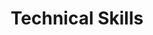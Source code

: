 ---
title: Technical Skills
type: homepage
headless: true
intro: >-
  Some of the tech stack I use for software development, DevOps and ITOps.

technical_groups:

  - title: Systems & Tools
    skills:
      - icon: terminal
        name: Bash
        devicon_name: bash
      - icon: linux
        name: Linux
        devicon_name: linux
      - icon: nginx
        name: Nginx
        devicon_name: nginx
      - icon: feather-pointed
        name: Apache
        devicon_name: apache
      - icon: brands fa-raspberry-pi
        name: Rasberry PI
        devicon_name: raspberrypi
      - icon: cloud
        name: DigitalOcean
        devicon_name: digitalocean
      - icon: brands fa-cloudflare
        name: Cloudflare
        devicon_name: cloudflare
      - icon: database
        name: PostgreSQL
        devicon_name: postgresql
      - icon: database
        name: MySQL
        devicon_name: mysql
      - icon: database
        name: Redis
        devicon_name: redis
  
  - title: Programming Languages
    skills:
      - icon: python
        name: Python
        devicon_name: python
      - icon: js
        name: JavaScript
        devicon_name: javascript
      - icon: brands fa-node
        name: Node
        devicon_name: nodejs
      - icon: typescript
        name: TypeScript
        devicon_name: typescript
      - icon: brands fa-golang
        name: Go
        devicon_name: go
      - icon: code
        name: C++
        devicon_name: cplusplus
      - icon: brands fa-java
        name: Java
        devicon_name: java
      - icon: brands fa-php
        name: PHP
        devicon_name: php
  
  - title: Development Tools
    skills:
      - icon: code-branch
        name: Git
        devicon_name: git
      - icon: github
        name: GitHub
        devicon_name: github
      - icon: gitlab
        name: GitLab
        devicon_name: gitlab
      - icon: code
        name: VSCode
        devicon_name: vscode
      - icon: docker
        name: Docker
        devicon_name: docker

  - title: Orchestration
    skills:
      - icon: dharmachakra
        name: Kubernetes
        devicon_name: kubernetes
      - icon: a
        name: Ansible
        devicon_name: ansible

  - title: Web & UI
    skills:
      - icon: html5
        name: HTML
        devicon_name: html5
      - icon: palette
        name: CSS
        devicon_name: css3
      - icon: atom
        name: React
        devicon_name: react
      - icon: forward
        name: Next.js
        devicon_name: nextjs

  - title: Query Languages
    icon: database
    color_scheme: green
    skills:
      - icon: database
        name: SQL
        devicon_name: azuresqldatabase
      - icon: database
        name: NoSQL
        devicon_name: sqldeveloper
      - icon: graphql
        name: GraphQL
        #devicon_name: graphql-plain
        raw_name: https://cdn.jsdelivr.net/gh/devicons/devicon@latest/icons/graphql/graphql-plain.svg
  

--- 